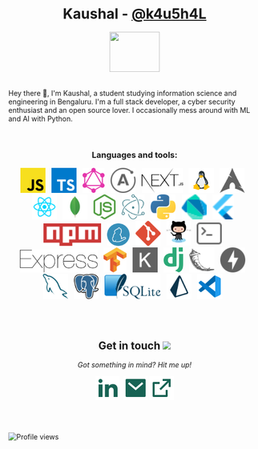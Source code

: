 <h1 align="center">Kaushal - <a href="https://kaush.me">@k4u5h4L</a></h1>

<p align="center">
  <img src="https://media.giphy.com/media/3ohs4f2bZ4jSd2q5tS/giphy.gif" width="100" height="80" />
  <br><br>
  <p>
     Hey there 👋, I'm Kaushal, a student studying information science and engineering in Bengaluru. I'm a full stack developer, a cyber security enthusiast and an open source lover. I occasionally mess around with ML and AI with Python.
  </p>

  <br>

  <!-- <details>
    ![My github stats](https://github-readme-stats.vercel.app/api?username=k4u5h4L&show_icons=true)
  </details> -->
</p>

<!-- <p align="center"> Got something in mind? Hit me up!</p>

- LinkedIn <img align="left" alt="kaushal's LinkdeIN" width="22px" src="https://media.giphy.com/media/kyWNFTml48xUubWUq3/giphy.gif" />: [linkedin.com/in/kaushal-bhat-8374451a2](https://www.linkedin.com/in/kaushal-bhat-8374451a2/)

- Mail <img align="left" align="center" alt="kaushal's mail" width="22px" src="https://media.giphy.com/media/UrCybfHo3r1kmTZfJR/giphy.gif" />: [kaushal.bhat@yahoo.com](mailto:kaushal.bhat@yahoo.com)

- Portfolio <a href="mailto:kaushal.v.bhat@gmail.com">
  <img align="left" align="center" alt="kaushal's mail" width="22px" src="https://media.giphy.com/media/lmjnyWWSXleEckhv0c/giphy.gif" />
  </a>: [k4u5h4l.github.io](https://k4u5h4l.github.io/)

- dev-to <img align="left" align="center" alt="kaushal's Dev.to" width="22px" src="https://cdn.jsdelivr.net/npm/simple-icons@3.0.1/icons/dev-dot-to.svg" />: [dev.to/k4u5h4l](https://dev.to/k4u5h4l)

</p> -->

<h3 align="center">Languages and tools:</h3>
<p align="center">

<img height="50" src="assets/javascript.svg">
&nbsp;
<!-- <code><img height="20" src="https://raw.githubusercontent.com/github/explore/80688e429a7d4ef2fca1e82350fe8e3517d3494d/topics/typescript/typescript.png"></code> -->

<img height="50" src="assets/typescript-icon.svg">
&nbsp;
<img height="50" src="assets/graphql.svg">
&nbsp;
<img height="50" src="assets/apollographql.svg">
&nbsp;
<img height="50" src="assets/nextjs.svg">
&nbsp;
<img height="50" src="assets/linux.svg">
&nbsp;
<img height="50" src="assets/arch-linux.svg">
&nbsp;
<img height="50" src="assets/file-type-reactjs.svg">
&nbsp;
<img height="50" src="assets/file-type-mongo.svg">
&nbsp;
<img height="50" src="assets/nodejs-icon.svg">
&nbsp;
<!-- <img height="50" src="assets/file-type-cpp2.svg">
&nbsp;
<img height="50" src="assets/c.svg">
&nbsp;
<img height="50" src="assets/java.svg">
&nbsp; -->
<img height="50" src="assets/electron.svg">
&nbsp;
<img height="50" src="assets/python.svg">
&nbsp;
<img height="50" src="assets/dart.svg">
&nbsp;
<img height="50" src="assets/flutter.svg">
&nbsp;
<img height="45" src="assets/npm.svg">
&nbsp;
<img height="45" src="assets/yarn.svg">
&nbsp;
<img height="50" src="assets/git-icon.svg">
&nbsp;
<img height="50" src="assets/github-octocat.svg">
&nbsp;
<img height="50" src="assets/terminal.svg">
&nbsp;
<img height="45" src="assets/express.svg">
&nbsp;
<img height="50" src="assets/tensorflow.svg">
&nbsp;
<img height="50" src="assets/keras.svg">
&nbsp;
<img height="50" src="assets/django.svg">
&nbsp;
<img height="50" src="assets/flask.svg">
&nbsp;
<img height="50" src="assets/fastapi.svg">
&nbsp;
<img height="50" src="assets/mysql.svg">
&nbsp;
<img height="50" src="assets/postgresql.svg">
&nbsp;
<img height="50" src="assets/sqlite.svg">
&nbsp;
<img height="50" src="assets/file-type-light-prisma.svg">
&nbsp;
<img height="50" src="assets/file-type-vscode.svg">
&nbsp;
<!-- <img height="50" src="assets/firebase.svg">
&nbsp; -->
</p>

<br><br>

<h2 align="center">Get in touch <img src="https://user-images.githubusercontent.com/5679180/79618120-0daffb80-80be-11ea-819e-d2b0fa904d07.gif" width="27px"></h2>

<p align="center">
  <i>Got something in mind? Hit me up!</i>

  <p align="center">
    <a href="https://www.linkedin.com/in/kaushal-bhat-8374451a2/" alt="Linkedin"><img src="assets/linkedin-fill.svg"></a>&nbsp;
    <a href="mailto:kaushal@kaush.me" alt="Contact me"><img src="assets/mail-fill.svg"></a>
    <a href="https://kaush.me" alt="portfolio"><img src="assets/external-link-line.svg"></a>
  </p>

<br><br>

<!--
![github stats](https://github-readme-stats.vercel.app/api?username=k4u5h4L&show_icons=true)

<br><br>
-->
<p align="center">

![Profile views](https://gpvc.arturio.dev/k4u5h4L)

</p>
</p>

<!--
**k4u5h4L/k4u5h4L** is a ✨ _special_ ✨ repository because its `README.md` (this file) appears on your GitHub profile.

Here are some ideas to get you started:

- 🔭 I’m currently working on ...
- 🌱 I’m currently learning ...
- 👯 I’m looking to collaborate on ...
- 🤔 I’m looking for help with ...
- 💬 Ask me about ...
- 📫 How to reach me: ...
- 😄 Pronouns: ...
- ⚡ Fun fact: ...
-->

